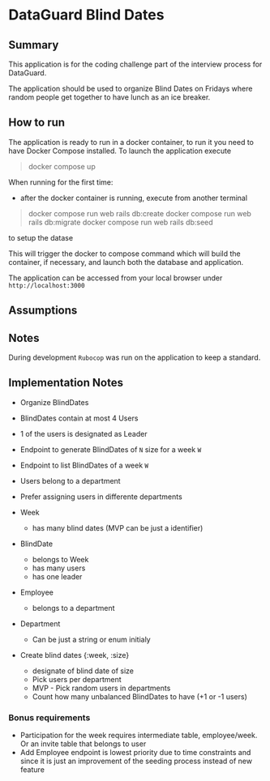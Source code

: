 # DataGuard Blind Dates

## Summary
This application is for the coding challenge part of the interview process for DataGuard.

The application should be used to organize Blind Dates on Fridays where random people get together to have lunch as an ice breaker.

## How to run
The application is ready to run in a docker container, to run it you need to have Docker Compose installed.
To launch the application execute
> docker compose up

When running for the first time:
- after the docker container is running, execute from another terminal
> docker compose run web rails db:create
> docker compose run web rails db:migrate
> docker compose run web rails db:seed

to setup the datase

This will trigger the docker to compose command which will build the container, if necessary, and launch both the database and application.

The application can be accessed from your local browser under `http://localhost:3000`

## Assumptions


## Notes
During development `Rubocop` was run on the application to keep a standard.

## Implementation Notes
- Organize  BlindDates
- BlindDates contain at most 4 Users
- 1 of the users is designated as Leader
- Endpoint to generate BlindDates of `N` size for a week `W`
- Endpoint to list BlindDates of a week `W`
- Users belong to a department
- Prefer assigning users in differente departments

- Week
    - has many blind dates (MVP can be just a identifier)
- BlindDate
    - belongs to Week
    - has many users
    - has one leader
- Employee
    - belongs to a department
- Department
    - Can be just a string or enum initialy

- Create blind dates {:week, :size}
    - designate of blind date of size
    - Pick users per department
    - MVP - Pick random users in departments
    - Count how many unbalanced BlindDates to have (+1 or -1 users)

### Bonus requirements
- Participation for the week requires intermediate table, employee/week. Or an invite table that belongs to user
- Add Employee endpoint is lowest priority due to time constraints and since it is just an improvement of the seeding process instead of new feature